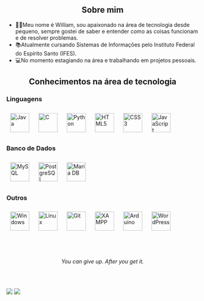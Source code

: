 <!--#################################################                   Sobre mim               #################################################-->
<div align="center">
    <h2>Sobre mim</h2>
</div>

- 🙋‍♂️Meu nome é William, sou apaixonado na área de tecnologia desde pequeno, sempre gostei de saber e entender como as coisas funcionam e de resolver problemas.  
- 📚Atualmente cursando Sistemas de Informações pelo Instituto Federal do Espírito Santo (IFES).  
- 💻No momento estagiando na área e trabalhando em projetos pessoais.  
<!--#################################################         Conhecimentos na área de tecnologia mim         #################################################-->
<div align="center">
    <h2>Conhecimentos na área de tecnologia</h2>
</div>

### Linguagens
<div>  
  <a href="https://www.java.com/" target="_blank"><img style="margin: 10px" src="https://profilinator.rishav.dev/skills-assets/java-original-wordmark.svg" alt="Java" height="50" /></a>  
  <a href="https://www.cprogramming.com/" target="_blank"><img style="margin: 10px" src="https://profilinator.rishav.dev/skills-assets/c-original.svg" alt="C" height="50" /></a>  
  <a href="https://www.python.org/" target="_blank"><img style="margin: 10px" src="https://profilinator.rishav.dev/skills-assets/python-original.svg" alt="Python" height="50" /></a>  
  <a href="https://en.wikipedia.org/wiki/HTML5" target="_blank"><img style="margin: 10px" src="https://profilinator.rishav.dev/skills-assets/html5-original-wordmark.svg" alt="HTML5" height="50" /></a>  
  <a href="https://www.w3schools.com/css/" target="_blank"><img style="margin: 10px" src="https://profilinator.rishav.dev/skills-assets/css3-original-wordmark.svg" alt="CSS3" height="50" /></a>  
  <a href="https://www.javascript.com/" target="_blank"><img style="margin: 10px" src="https://profilinator.rishav.dev/skills-assets/javascript-original.svg" alt="JavaScript" height="50" /></a>  
</div>  

### Banco de Dados  
<div>  
  <a href="https://www.mysql.com/" target="_blank"><img style="margin: 10px" src="https://profilinator.rishav.dev/skills-assets/mysql-original-wordmark.svg" alt="MySQL" height="50" /></a>
  <a href="https://www.postgresql.org/" target="_blank"><img style="margin: 10px" src="https://profilinator.rishav.dev/skills-assets/postgresql-original-wordmark.svg" alt="PostgreSQL" height="50" /></a>  
  <a href="https://mariadb.org/" target="_blank"><img style="margin: 10px" src="https://profilinator.rishav.dev/skills-assets/mariadb.png" alt="Maria DB" height="50" /></a>  
</div>  

### Outros  
<div>  
  <a href="https://www.microsoft.com/pt-br/windows/" target="_blank"><img style="margin: 10px" src="https://cdn-icons-png.flaticon.com/512/906/906309.png" alt="Windows" height="50" /></a>  
  <a href="https://www.linux.org/" target="_blank"><img style="margin: 10px" src="https://profilinator.rishav.dev/skills-assets/linux-original.svg" alt="Linux" height="50" /></a>  
  <a href="https://github.com/" target="_blank"><img style="margin: 10px" src="https://profilinator.rishav.dev/skills-assets/git-scm-icon.svg" alt="Git" height="50" /></a>  
  <a href="https://www.apachefriends.org/" target="_blank"><img style="margin: 10px" src="https://profilinator.rishav.dev/skills-assets/xampp.png" alt="XAMPP" height="50" /></a>  
  <a href="https://www.arduino.cc/" target="_blank"><img style="margin: 10px" src="https://profilinator.rishav.dev/skills-assets/arduino.png" alt="Arduino" height="50" /></a>  
  <a href="https://wordpress.com/" target="_blank"><img style="margin: 10px" src="https://profilinator.rishav.dev/skills-assets/wordpress.png" alt="WordPress" height="50" /></a>  
</div>

<br/><br/>
<!--#################################################         Frase motivicional?        #################################################-->
<div align="center">
    <i>You can give up. After you get it.</i>
</div>

<br/><br/>
<!--#################################################         Status Github        #################################################-->
<div>
    <img src="https://github-readme-stats.vercel.app/api?username=williamdbc&show_icons=true&theme=algolia"/>  
    <img src="https://github-readme-stats.vercel.app/api/top-langs/?username=kezhui&layout=compact&theme=algolia"/>
    
</div>


